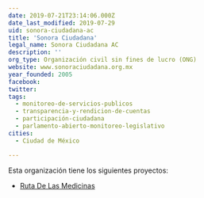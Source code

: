 ```yaml
---
date: 2019-07-21T23:14:06.000Z
date_last_modified: 2019-07-29
uid: sonora-ciudadana-ac
title: 'Sonora Ciudadana'
legal_name: Sonora Ciudadana AC
description: ''
org_type: Organización civil sin fines de lucro (ONG)
website: www.sonoraciudadana.org.mx
year_founded: 2005
facebook: 
twitter: 
tags:
  - monitoreo-de-servicios-publicos
  - transparencia-y-rendicion-de-cuentas
  - participación-ciudadana
  - parlamento-abierto-monitoreo-legislativo
cities: 
  - Ciudad de México

---
```


Esta organización tiene los siguientes proyectos:

- [Ruta De Las Medicinas](/proyectos/ruta-de-las-medicinas)
